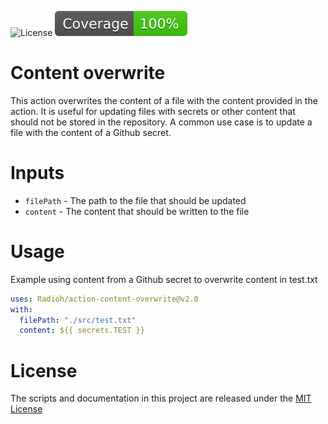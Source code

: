 ![License](https://img.shields.io/github/license/Radioh/action-content-overwrite) ![Code coverage](/badges/coverage.svg)

# Content overwrite

This action overwrites the content of a file with the content provided in the action.
It is useful for updating files with secrets or other content that should not be stored in the repository.
A common use case is to update a file with the content of a Github secret.

# Inputs

- `filePath` - The path to the file that should be updated
- `content` - The content that should be written to the file

# Usage

Example using content from a Github secret to overwrite content in test.txt

```yaml
uses: Radioh/action-content-overwrite@v2.0
with:
  filePath: "./src/test.txt"
  content: ${{ secrets.TEST }}
```

# License

The scripts and documentation in this project are released under the [MIT License](LICENSE)
